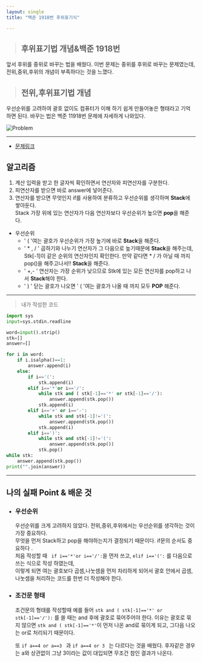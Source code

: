 ```yaml
---
layout: single
title: "백준 1918번 후위표기식"

---
```

>## 후위표기법 개념&백준 1918번

앞서 후위를 중위로 바꾸는 법을 배웠다. 이번 문제는 중위를 후위로 바꾸는 문제였는데, 전위,중위,후위의 개념이 부족하다는 것을 느꼈다. 

>## 전위,후위표기법 개념
우선순위를 고려하여 괄호 없이도 컴퓨터가 이해 하기 쉽게 만들어놓은 형태라고 기억 하면 된다. 바꾸는 법은 백준 11918번 문제에 자세하게 나와있다. 


![Problem](https://github.com/BlackHan26/BlackHan26.github.io/blob/master/1.png)

___

* [문제링크](https://www.acmicpc.net/problem/1918)


## 알고리즘

1. 계산 입력을 받고 한 글자씩 확인하면서 연산자와 피연산자를 구분한다.
2. 피연산자를 받으면 바로 answer에 넣어준다.
3. 연산자를 받으면 무엇인지 if를 사용하여 분류하고 우선순위를 생각하며 **Stack**에 쌓아둔다.   
   Stack 가장 위에 있는 연산자가 다음 연산자보다 우선순위가 높으면 **pop**을 해준다.
* 우선순위
   *  ' ( '여는 괄호가 우선순위가 가장 높기에 바로 **Stack**을 해준다.
   *  ' * , / ' 곱하기와 나누기 연산자가 그 다음으로 높기때문에 **Stack**을 해주는데, Stk[-1]이 같은 순위의 연산자인지 확인한다. 만약 같다면 * / 가 아닐 때 까지 pop()을 해주고나서!! **Stack**을 해준다. 
   *  ' +,- ' 연산자는 가장 순위가 낮으므로 Stk에 있는 모든 연산자를 pop하고 나서 **Stack**해야 한다. 
   *  ' ) ' 닫는 괄호가 나오면 ' ( '여는 괄호가 나올 때 까지 모두 **POP** 해준다. 
___

> 내가 작성한 코드

``` py
import sys
input=sys.stdin.readline

word=input().strip()
stk=[]
answer=[]

for i in word:
    if i.isalpha()==1:
        answer.append(i)
    else:
        if i=='(':
            stk.append(i)
        elif i=='*'or i=='/':
            while stk and ( stk[-1]=='*' or stk[-1]=='/'):
                answer.append(stk.pop())
            stk.append(i)         
        elif i=='+' or i=='-':
            while stk and stk[-1]!='(':
                answer.append(stk.pop())
            stk.append(i)
        elif i==')':
            while stk and stk[-1]!='(':
                answer.append(stk.pop())
            stk.pop()
while stk:
    answer.append(stk.pop())
print("".join(answer))
```

___

## 나의 실패 Point & 배운 것 

* ### 우선순위
   우선순위를 크게 고려하지 않았다. 전위,중위,후위에서는 우선순위를 생각하는 것이 가장 중요하다.   
   무엇을 먼저 Stack하고 pop을 해야하는지가 결정되기 때문이다. 
   if문의 순서도 중요하다 .   
   처음 작성할 때 ` if i=='*'or i=='/':`을 먼저 쓰고, `elif i=='(':` 를  다음으로 쓰는 식으로 작성 하였는데,   
   이렇게 되면 여는 괄호보다 곱셈,나눗셈을 먼저 차리하게 되어서 괄호 안에서 곱셈,나눗셈을 처리하는 코드를 한번 더 작성해야 한다. 

* ### 조건문 형태
   조건문의 형태를 작성할때 예를 들어 `stk and ( stk[-1]=='*' or stk[-1]=='/'):` 를 쓸 때는 and 후에 괄호로 묶어주어야 한다. 이유는 괄호로 묶지 않으면 `stk and ( stk[-1]=='*'`이 먼저 나온 and로 묶이게 되고, 그다음 나오는 or로 처리되기 때문이다.
   
   또 `if a==4 or a==3 ` 과 `if a==4 or 3 ` 는 다르다는 것을 배웠다.
   후자같은 경우는 a와 상관없이 그냥 3이라는 값이 대입되면 무조건 참인 결과가 나온다.
